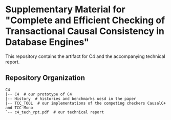 # Supplementary Material for "Complete and Efficient Checking of Transactional Causal Consistency in Database Engines"

This repository contains the artifact for C4 and the accompanying technical report. 

## Repository Organization

```
C4 
|-- C4 	# our prototype of C4
|-- History  # histories and benchmarks uesd in the paper
|-- TCC_TOOL  # our implementations of the competing checkers CausalC+ and TCC-Mono
`-- c4_tech_rpt.pdf  # our technical report
```

